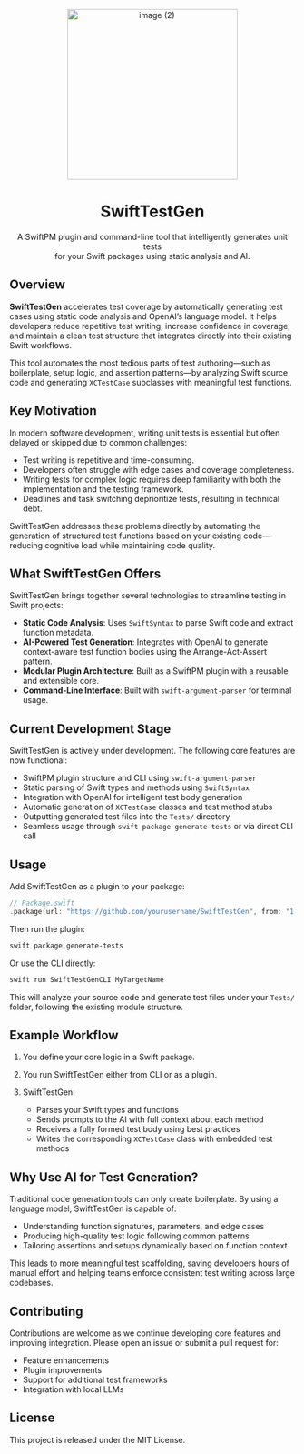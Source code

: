 <p align="center">
  <img width="300" height="300" alt="image (2)" src="https://github.com/user-attachments/assets/90282ce5-3aa6-462f-b46a-20f2c17305cf" />
</p>

<h1 align="center">SwiftTestGen</h1>

<p align="center">
  A SwiftPM plugin and command-line tool that intelligently generates unit tests <br />
  for your Swift packages using static analysis and AI.
</p>


## Overview

**SwiftTestGen** accelerates test coverage by automatically generating test cases using static code analysis and OpenAI’s language model. It helps developers reduce repetitive test writing, increase confidence in coverage, and maintain a clean test structure that integrates directly into their existing Swift workflows.

This tool automates the most tedious parts of test authoring—such as boilerplate, setup logic, and assertion patterns—by analyzing Swift source code and generating `XCTestCase` subclasses with meaningful test functions.



## Key Motivation

In modern software development, writing unit tests is essential but often delayed or skipped due to common challenges:

* Test writing is repetitive and time-consuming.
* Developers often struggle with edge cases and coverage completeness.
* Writing tests for complex logic requires deep familiarity with both the implementation and the testing framework.
* Deadlines and task switching deprioritize tests, resulting in technical debt.

SwiftTestGen addresses these problems directly by automating the generation of structured test functions based on your existing code—reducing cognitive load while maintaining code quality.


## What SwiftTestGen Offers

SwiftTestGen brings together several technologies to streamline testing in Swift projects:

* **Static Code Analysis**: Uses `SwiftSyntax` to parse Swift code and extract function metadata.
* **AI-Powered Test Generation**: Integrates with OpenAI to generate context-aware test function bodies using the Arrange-Act-Assert pattern.
* **Modular Plugin Architecture**: Built as a SwiftPM plugin with a reusable and extensible core.
* **Command-Line Interface**: Built with `swift-argument-parser` for terminal usage.


## Current Development Stage

SwiftTestGen is actively under development. The following core features are now functional:

* SwiftPM plugin structure and CLI using `swift-argument-parser`
* Static parsing of Swift types and methods using `SwiftSyntax`
* Integration with OpenAI for intelligent test body generation
* Automatic generation of `XCTestCase` classes and test method stubs
* Outputting generated test files into the `Tests/` directory
* Seamless usage through `swift package generate-tests` or via direct CLI call


## Usage

Add SwiftTestGen as a plugin to your package:

```swift
// Package.swift
.package(url: "https://github.com/yourusername/SwiftTestGen", from: "1.0.0")
```

Then run the plugin:

```bash
swift package generate-tests
```

Or use the CLI directly:

```bash
swift run SwiftTestGenCLI MyTargetName
```

This will analyze your source code and generate test files under your `Tests/` folder, following the existing module structure.


## Example Workflow

1. You define your core logic in a Swift package.
2. You run SwiftTestGen either from CLI or as a plugin.
3. SwiftTestGen:

   * Parses your Swift types and functions
   * Sends prompts to the AI with full context about each method
   * Receives a fully formed test body using best practices
   * Writes the corresponding `XCTestCase` class with embedded test methods


## Why Use AI for Test Generation?

Traditional code generation tools can only create boilerplate. By using a language model, SwiftTestGen is capable of:

* Understanding function signatures, parameters, and edge cases
* Producing high-quality test logic following common patterns
* Tailoring assertions and setups dynamically based on function context

This leads to more meaningful test scaffolding, saving developers hours of manual effort and helping teams enforce consistent test writing across large codebases.


## Contributing

Contributions are welcome as we continue developing core features and improving integration. Please open an issue or submit a pull request for:

* Feature enhancements
* Plugin improvements
* Support for additional test frameworks
* Integration with local LLMs


## License

This project is released under the MIT License.

